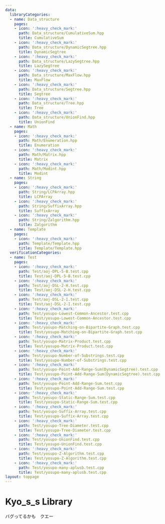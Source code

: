 ```yaml
---
data:
  libraryCategories:
  - name: Data_structure
    pages:
    - icon: ':heavy_check_mark:'
      path: Data_structure/CumulativeSum.hpp
      title: CumulativeSum
    - icon: ':heavy_check_mark:'
      path: Data_structure/DynamicSegtree.hpp
      title: DynamicSegtree
    - icon: ':heavy_check_mark:'
      path: Data_structure/LazySegtree.hpp
      title: LazySegtree
    - icon: ':heavy_check_mark:'
      path: Data_structure/MaxFlow.hpp
      title: MaxFlow
    - icon: ':heavy_check_mark:'
      path: Data_structure/Segtree.hpp
      title: Segtree
    - icon: ':heavy_check_mark:'
      path: Data_structure/Tree.hpp
      title: Tree
    - icon: ':heavy_check_mark:'
      path: Data_structure/UnionFind.hpp
      title: UnionFind
  - name: Math
    pages:
    - icon: ':heavy_check_mark:'
      path: Math/Enumeration.hpp
      title: Enumeration
    - icon: ':heavy_check_mark:'
      path: Math/Matrix.hpp
      title: Matrix
    - icon: ':heavy_check_mark:'
      path: Math/Modint.hpp
      title: Modint
  - name: String
    pages:
    - icon: ':heavy_check_mark:'
      path: String/LCPArray.hpp
      title: LCPArray
    - icon: ':heavy_check_mark:'
      path: String/SuffixArray.hpp
      title: SuffixArray
    - icon: ':heavy_check_mark:'
      path: String/Zalgorithm.hpp
      title: Zalgorithm
  - name: Template
    pages:
    - icon: ':heavy_check_mark:'
      path: Template/Template.hpp
      title: Template/Template.hpp
  verificationCategories:
  - name: Test
    pages:
    - icon: ':heavy_check_mark:'
      path: Test/aoj-DPL-5-B.test.cpp
      title: Test/aoj-DPL-5-B.test.cpp
    - icon: ':heavy_check_mark:'
      path: Test/aoj-DSL-2-H.test.cpp
      title: Test/aoj-DSL-2-H.test.cpp
    - icon: ':heavy_check_mark:'
      path: Test/aoj-DSL-2-I.test.cpp
      title: Test/aoj-DSL-2-I.test.cpp
    - icon: ':heavy_check_mark:'
      path: Test/yosupo-Lowest-Common-Ancestor.test.cpp
      title: Test/yosupo-Lowest-Common-Ancestor.test.cpp
    - icon: ':heavy_check_mark:'
      path: Test/yosupo-Matching-on-Bipartite-Graph.test.cpp
      title: Test/yosupo-Matching-on-Bipartite-Graph.test.cpp
    - icon: ':heavy_check_mark:'
      path: Test/yosupo-Matrix-Product.test.cpp
      title: Test/yosupo-Matrix-Product.test.cpp
    - icon: ':heavy_check_mark:'
      path: Test/yosupo-Number-of-Substrings.test.cpp
      title: Test/yosupo-Number-of-Substrings.test.cpp
    - icon: ':heavy_check_mark:'
      path: Test/yosupo-Point-Add-Range-Sum(DynamicSegtree).test.cpp
      title: Test/yosupo-Point-Add-Range-Sum(DynamicSegtree).test.cpp
    - icon: ':heavy_check_mark:'
      path: Test/yosupo-Point-Add-Range-Sum.test.cpp
      title: Test/yosupo-Point-Add-Range-Sum.test.cpp
    - icon: ':heavy_check_mark:'
      path: Test/yosupo-Static-Range-Sum.test.cpp
      title: Test/yosupo-Static-Range-Sum.test.cpp
    - icon: ':heavy_check_mark:'
      path: Test/yosupo-Suffix-Array.test.cpp
      title: Test/yosupo-Suffix-Array.test.cpp
    - icon: ':heavy_check_mark:'
      path: Test/yosupo-Tree-Diameter.test.cpp
      title: Test/yosupo-Tree-Diameter.test.cpp
    - icon: ':heavy_check_mark:'
      path: Test/yosupo-UnionFind.test.cpp
      title: Test/yosupo-UnionFind.test.cpp
    - icon: ':heavy_check_mark:'
      path: Test/yosupo-Z-Algorithm.test.cpp
      title: Test/yosupo-Z-Algorithm.test.cpp
    - icon: ':heavy_check_mark:'
      path: Test/yosupo-many-aplusb.test.cpp
      title: Test/yosupo-many-aplusb.test.cpp
layout: toppage
---
```

# Kyo_s_s Library
バグってるかも　クエー
